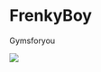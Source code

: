 # FrenkyBoy
<html>
  <body
   <h1> Gymsforyou </h1>
   <main>
    <p><a target"_blank" href="Gyms4you</h1"><img src="https://www.mojkvart.hr/lang/stranica/wsfoto/156753.jpg"</a>
    </main>
   </body>
  </html>
